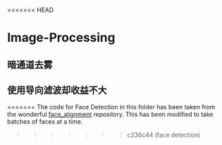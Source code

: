 <<<<<<< HEAD
# Image-Processing
## 暗通道去雾
## 使用导向滤波却收益不大
=======
The code for Face Detection in this folder has been taken from the wonderful [face_alignment](https://github.com/1adrianb/face-alignment) repository. This has been modified to take batches of faces at a time. 
>>>>>>> c236c44 (face detection)
